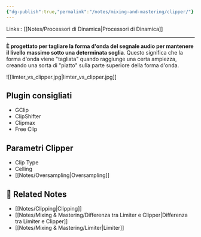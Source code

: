 ```yaml
---
{"dg-publish":true,"permalink":"/notes/mixing-and-mastering/clipper/"}
---
```


Links:: [[Notes/Processori di Dinamica\|Processori di Dinamica]]

---
**È progettato per tagliare la forma d'onda del segnale audio per mantenere il livello massimo sotto una determinata soglia**. Questo significa che la forma d'onda viene "tagliata" quando raggiunge una certa ampiezza, creando una sorta di "piatto" sulla parte superiore della forma d'onda.

![[limter_vs_clipper.jpg\|limter_vs_clipper.jpg]]

## Plugin consigliati

- GClip
- ClipShifter
- Clipmax
- Free Clip


## Parametri Clipper

- Clip Type
- Celling
- [[Notes/Oversampling\|Oversampling]]


## 🔗 Related Notes

- [[Notes/Clipping\|Clipping]]
- [[Notes/Mixing & Mastering/Differenza tra Limiter e Clipper\|Differenza tra Limiter e Clipper]]
- [[Notes/Mixing & Mastering/Limiter\|Limiter]]